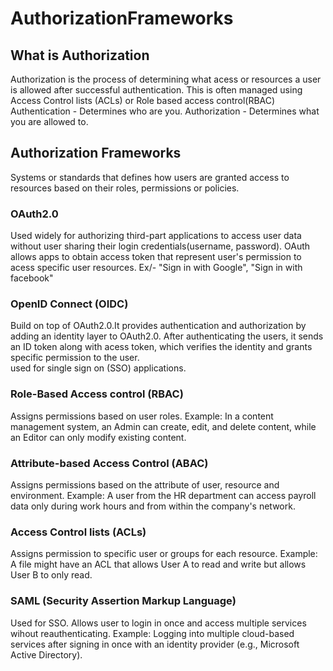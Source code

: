 # AuthorizationFrameworks

## What is Authorization
Authorization is the process of determining what acess or resources a user is allowed after successful authentication.
This is often managed using Access Control lists (ACLs) or Role based access control(RBAC)
Authentication - Determines who are you.
Authorization - Determines what you are allowed to.

## Authorization Frameworks
Systems or standards that defines how users are granted access to resources based on their roles, permissions or policies.

### OAuth2.0
   Used widely for authorizing third-part applications to access user data without user sharing their login credentials(username, password).
   OAuth allows apps to obtain access token that represent user's permission to acess specific user resources.
   Ex/- "Sign in with Google", "Sign in with facebook"
   
### OpenID Connect (OIDC)
   Build on top of OAuth2.0.It provides authentication and authorization by adding an identity layer to OAuth2.0.
   After authenticating the users, it sends an ID token along with acess token, which verifies the identity and grants specific permission to the user.  
   used for single sign on (SSO) applications.
   
### Role-Based Access control (RBAC)
  Assigns permissions based on user roles.
  Example: In a content management system, an Admin can create, edit, and delete content, while an Editor can only modify existing content.

### Attribute-based Access Control (ABAC)
  Assigns permissions based on the attribute of user, resource and environment.
  Example: A user from the HR department can access payroll data only during work hours and from within the company's network.

### Access Control lists (ACLs)
  Assigns permission to specific user or groups for each resource.
  Example: A file might have an ACL that allows User A to read and write but allows User B to only read.

### SAML (Security Assertion Markup Language)
  Used for SSO. Allows user to login in once and access multiple services wihout reauthenticating.
  Example: Logging into multiple cloud-based services after signing in once with an identity provider (e.g., Microsoft Active Directory).
